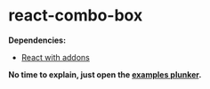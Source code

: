 react-combo-box
===============

**Dependencies:**
- [React with addons](http://fb.me/react-with-addons-0.11.2.js)

**No time to explain, just open the [examples plunker](http://plnkr.co/edit/B8TdbA?p=preview).**
